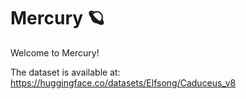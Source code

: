 # Mercury 🪐

Welcome to Mercury!

The dataset is available at: https://huggingface.co/datasets/Elfsong/Caduceus_v8


